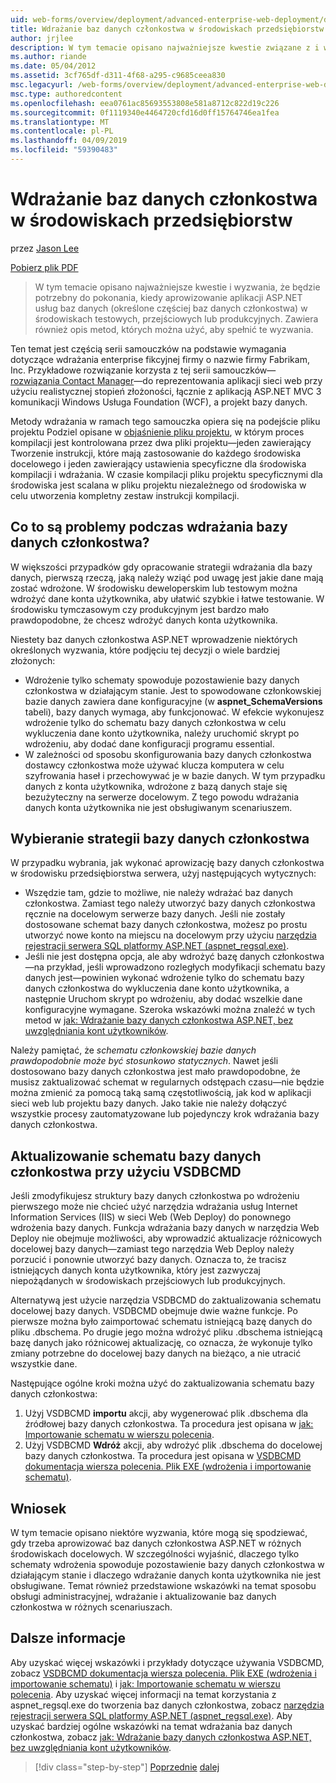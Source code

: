 ```yaml
---
uid: web-forms/overview/deployment/advanced-enterprise-web-deployment/deploying-membership-databases-to-enterprise-environments
title: Wdrażanie baz danych członkostwa w środowiskach przedsiębiorstw | Dokumentacja firmy Microsoft
author: jrjlee
description: W tym temacie opisano najważniejsze kwestie związane z i wyzwania, które będą potrzebne do pokonania po zainicjowaniu obsługi administracyjnej baz danych usług aplikacji ASP.NET (częściej stosowana...
ms.author: riande
ms.date: 05/04/2012
ms.assetid: 3cf765df-d311-4f68-a295-c9685ceea830
msc.legacyurl: /web-forms/overview/deployment/advanced-enterprise-web-deployment/deploying-membership-databases-to-enterprise-environments
msc.type: authoredcontent
ms.openlocfilehash: eea0761ac85693553808e581a8712c822d19c226
ms.sourcegitcommit: 0f1119340e4464720cfd16d0ff15764746ea1fea
ms.translationtype: MT
ms.contentlocale: pl-PL
ms.lasthandoff: 04/09/2019
ms.locfileid: "59390483"
---
```

# <a name="deploying-membership-databases-to-enterprise-environments"></a>Wdrażanie baz danych członkostwa w środowiskach przedsiębiorstw

przez [Jason Lee](https://github.com/jrjlee)

[Pobierz plik PDF](https://msdnshared.blob.core.windows.net/media/MSDNBlogsFS/prod.evol.blogs.msdn.com/CommunityServer.Blogs.Components.WeblogFiles/00/00/00/63/56/8130.DeployingWebAppsInEnterpriseScenarios.pdf)

> W tym temacie opisano najważniejsze kwestie i wyzwania, że będzie potrzebny do pokonania, kiedy aprowizowanie aplikacji ASP.NET usług baz danych (określone częściej baz danych członkostwa) w środowiskach testowych, przejściowych lub produkcyjnych. Zawiera również opis metod, których można użyć, aby spełnić te wyzwania.


Ten temat jest częścią serii samouczków na podstawie wymagania dotyczące wdrażania enterprise fikcyjnej firmy o nazwie firmy Fabrikam, Inc. Przykładowe rozwiązanie korzysta z tej serii samouczków&#x2014; [rozwiązania Contact Manager](../web-deployment-in-the-enterprise/the-contact-manager-solution.md)&#x2014;do reprezentowania aplikacji sieci web przy użyciu realistycznej stopień złożoności, łącznie z aplikacją ASP.NET MVC 3 komunikacji Windows Usługa Foundation (WCF), a projekt bazy danych.

Metody wdrażania w ramach tego samouczka opiera się na podejście pliku projektu Podziel opisane w [objaśnienie pliku projektu](../web-deployment-in-the-enterprise/understanding-the-project-file.md), w którym proces kompilacji jest kontrolowana przez dwa pliki projektu&#x2014;jeden zawierający Tworzenie instrukcji, które mają zastosowanie do każdego środowiska docelowego i jeden zawierający ustawienia specyficzne dla środowiska kompilacji i wdrażania. W czasie kompilacji pliku projektu specyficznymi dla środowiska jest scalana w pliku projektu niezależnego od środowiska w celu utworzenia kompletny zestaw instrukcji kompilacji.

## <a name="what-are-the-issues-when-you-deploy-a-membership-database"></a>Co to są problemy podczas wdrażania bazy danych członkostwa?

W większości przypadków gdy opracowanie strategii wdrażania dla bazy danych, pierwszą rzeczą, jaką należy wziąć pod uwagę jest jakie dane mają zostać wdrożone. W środowisku deweloperskim lub testowym można wdrożyć dane konta użytkownika, aby ułatwić szybkie i łatwe testowanie. W środowisku tymczasowym czy produkcyjnym jest bardzo mało prawdopodobne, że chcesz wdrożyć danych konta użytkownika.

Niestety baz danych członkostwa ASP.NET wprowadzenie niektórych określonych wyzwania, które podjęciu tej decyzji o wiele bardziej złożonych:

- Wdrożenie tylko schematy spowoduje pozostawienie bazy danych członkostwa w działającym stanie. Jest to spowodowane członkowskiej bazie danych zawiera dane konfiguracyjne (w **aspnet\_SchemaVersions** tabeli), bazy danych wymaga, aby funkcjonować. W efekcie wykonujesz wdrożenie tylko do schematu bazy danych członkostwa w celu wykluczenia dane konto użytkownika, należy uruchomić skrypt po wdrożeniu, aby dodać dane konfiguracji programu essential.
- W zależności od sposobu skonfigurowania bazy danych członkostwa dostawcy członkostwa może używać klucza komputera w celu szyfrowania haseł i przechowywać je w bazie danych. W tym przypadku danych z konta użytkownika, wdrożone z bazą danych staje się bezużyteczny na serwerze docelowym. Z tego powodu wdrażania danych konta użytkownika nie jest obsługiwanym scenariuszem.

## <a name="choosing-a-membership-database-strategy"></a>Wybieranie strategii bazy danych członkostwa

W przypadku wybrania, jak wykonać aprowizację bazy danych członkostwa w środowisku przedsiębiorstwa serwera, użyj następujących wytycznych:

- Wszędzie tam, gdzie to możliwe, nie należy wdrażać baz danych członkostwa. Zamiast tego należy utworzyć bazy danych członkostwa ręcznie na docelowym serwerze bazy danych. Jeśli nie zostały dostosowane schemat bazy danych członkostwa, możesz po prostu utworzyć nowe konto na miejscu na docelowym przy użyciu [narzędzia rejestracji serwera SQL platformy ASP.NET (aspnet\_regsql.exe)](https://msdn.microsoft.com/library/ms229862(v=vs.100).aspx).
- Jeśli nie jest dostępna opcja, ale aby wdrożyć bazę danych członkostwa&#x2014;na przykład, jeśli wprowadzono rozległych modyfikacji schematu bazy danych jest&#x2014;powinien wykonać wdrożenie tylko do schematu bazy danych członkostwa do wykluczenia dane konto użytkownika, a następnie Uruchom skrypt po wdrożeniu, aby dodać wszelkie dane konfiguracyjne wymagane. Szeroka wskazówki można znaleźć w tych metod w [jak: Wdrażanie bazy danych członkostwa ASP.NET, bez uwzględniania kont użytkowników](https://msdn.microsoft.com/library/ff361972(v=vs.100).aspx).

Należy pamiętać, że *schematu członkowskiej bazie danych prawdopodobnie może być stosunkowo statycznych*. Nawet jeśli dostosowano bazy danych członkostwa jest mało prawdopodobne, że musisz zaktualizować schemat w regularnych odstępach czasu&#x2014;nie będzie można zmienić za pomocą taką samą częstotliwością, jak kod w aplikacji sieci web lub projektu bazy danych. Jako takie nie należy dołączyć wszystkie procesy zautomatyzowane lub pojedynczy krok wdrażania bazy danych członkostwa.

## <a name="using-vsdbcmd-to-update-a-membership-database-schema"></a>Aktualizowanie schematu bazy danych członkostwa przy użyciu VSDBCMD

Jeśli zmodyfikujesz struktury bazy danych członkostwa po wdrożeniu pierwszego może nie chcieć użyć narzędzia wdrażania usług Internet Information Services (IIS) w sieci Web (Web Deploy) do ponownego wdrożenia bazy danych. Funkcja wdrażania bazy danych w narzędzia Web Deploy nie obejmuje możliwości, aby wprowadzić aktualizacje różnicowych docelowej bazy danych&#x2014;zamiast tego narzędzia Web Deploy należy porzucić i ponownie utworzyć bazy danych. Oznacza to, że tracisz istniejących danych konta użytkownika, który jest zazwyczaj niepożądanych w środowiskach przejściowych lub produkcyjnych.

Alternatywą jest użycie narzędzia VSDBCMD do zaktualizowania schematu docelowej bazy danych. VSDBCMD obejmuje dwie ważne funkcje. Po pierwsze można było zaimportować schematu istniejącą bazę danych do pliku .dbschema. Po drugie jego można wdrożyć pliku .dbschema istniejącą bazę danych jako różnicowej aktualizację, co oznacza, że wykonuje tylko zmiany potrzebne do docelowej bazy danych na bieżąco, a nie utracić wszystkie dane.

Następujące ogólne kroki można użyć do zaktualizowania schematu bazy danych członkostwa:

1. Użyj VSDBCMD **importu** akcji, aby wygenerować plik .dbschema dla źródłowej bazy danych członkostwa. Ta procedura jest opisana w [jak: Importowanie schematu w wierszu polecenia](https://msdn.microsoft.com/library/dd172135.aspx).
2. Użyj VSDBCMD **Wdróż** akcji, aby wdrożyć plik .dbschema do docelowej bazy danych członkostwa. Ta procedura jest opisana w [VSDBCMD dokumentacja wiersza polecenia. Plik EXE (wdrożenia i importowanie schematu)](https://msdn.microsoft.com/library/dd193283.aspx).

## <a name="conclusion"></a>Wniosek

W tym temacie opisano niektóre wyzwania, które mogą się spodziewać, gdy trzeba aprowizować baz danych członkostwa ASP.NET w różnych środowiskach docelowych. W szczególności wyjaśnić, dlaczego tylko schematy wdrożenia spowoduje pozostawienie bazy danych członkostwa w działającym stanie i dlaczego wdrażanie danych konta użytkownika nie jest obsługiwane. Temat również przedstawione wskazówki na temat sposobu obsługi administracyjnej, wdrażanie i aktualizowanie baz danych członkostwa w różnych scenariuszach.

## <a name="further-reading"></a>Dalsze informacje

Aby uzyskać więcej wskazówki i przykłady dotyczące używania VSDBCMD, zobacz [VSDBCMD dokumentacja wiersza polecenia. Plik EXE (wdrożenia i importowanie schematu)](https://msdn.microsoft.com/library/dd193283.aspx) i [jak: Importowanie schematu w wierszu polecenia](https://msdn.microsoft.com/library/dd172135.aspx). Aby uzyskać więcej informacji na temat korzystania z aspnet\_regsql.exe do tworzenia baz danych członkostwa, zobacz [narzędzia rejestracji serwera SQL platformy ASP.NET (aspnet\_regsql.exe)](https://msdn.microsoft.com/library/ms229862(v=vs.100).aspx). Aby uzyskać bardziej ogólne wskazówki na temat wdrażania baz danych członkostwa, zobacz [jak: Wdrażanie bazy danych członkostwa ASP.NET, bez uwzględniania kont użytkowników](https://msdn.microsoft.com/library/ff361972(v=vs.100).aspx).

> [!div class="step-by-step"]
> [Poprzednie](deploying-database-role-memberships-to-test-environments.md)
> [dalej](excluding-files-and-folders-from-deployment.md)
